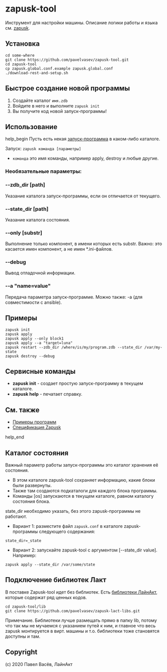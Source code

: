 # zapusk-tool

Инструмент для настройки машины. 
Описание логики работы и языка см. [zapusk](https://github.com/pavelvasev/zapusk).

## Установка
```
cd some-where
git clone https://github.com/pavelvasev/zapusk-tool.git
cd zapusk-tool
cp zapusk.global.conf.example zapusk.global.conf
./download-rest-and-setup.sh
```

## Быстрое создание новой программы

1. Создайте каталог `имя.zdb`
2. Войдите в него и выполните `zapusk init`
3. Вы получите код новой запуск-программы!

## Использование
help_begin
Пусть есть некая [запуск-программа](https://github.com/pavelvasev/zapusk/tree/master/examples/1-getting-started.zdb) в каком-либо каталоге.

Запуск: `zapusk команда [параметры]`

* `команда` это имя команды, например apply, destroy и любые другие.

### Необязательные параметры:

### --zdb_dir [path]
Указание каталога запуск-программы, если он отличается от текущего.

### --state_dir [path]
Указание каталога состояния.

### --only [substr]
Выполнение только компонент, в имени которых есть substr. 
Важно: это касается имен компонент, а не имен *.ini-файлов.

### --debug
Вывод отладочной информации.

### --a "name=value"
Передача параметра запуск-программе.
Можно также: -a (для совместимости с ansible).

## Примеры
```
zapusk init
zapusk apply
zapusk apply --only block1
zapusk apply --a "target=luna"
zapusk restart --zdb_dir /where/is/my/program.zdb --state_dir /var/my-state
zapusk destroy --debug
```

## Сервисные команды
* **zapusk init** - создает простую запуск-программу в текущем каталоге.
* **zapusk help** - печатает справку.

## См. также

* [Примеры программ](https://github.com/pavelvasev/zapusk/tree/master/examples/)
* [Спецификация Zapusk](https://github.com/pavelvasev/zapusk/blob/master/spec-1.md)

help_end

## Каталог состояния
Важный параметр работы запуск-программы это каталог хранения её состояния.

* В этом каталоге zapusk-tool сохраняет информацию, какие блоки были развернуты.
* Также там создаются подкаталоги для каждого блока программы.
* Команды [os] запускаются в текущем каталоге, равном каталогу состояния блока.

state_dir необходимо указать, без этого zapusk-программы не работают.

* Вариант 1: разместите файл `zapusk.conf` в каталоге zapusk-программы следующего содержания:
```
state_dir=_state
```

* Вариант 2: запускайте zapusk-tool с аргументом [--state_dir value]. Например:
```
zapusk apply --state_dir /var/some/state
```

## Подключение библиотек Лакт

В поставке Zapusk-tool идет без библиотек. 
Есть [библиотеки ЛайнАкт](https://github.com/pavelvasev/zapusk-lact-libs), которые содержат ряд ценных кодов.

```
cd zapusk-tool/lib
git clone https://github.com/pavelvasev/zapusk-lact-libs.git
```

Примечание. Библиотеки лучше размещать прямо в папку lib, потому что так мы не мучаемся с 
указанием путей к ним, и главное что весь zapusk монтируется в вирт. машины и т.о. 
библиотеки тоже становятся доступны и там.

## Copyright
(c) 2020 Павел Васёв, ЛайнАкт
